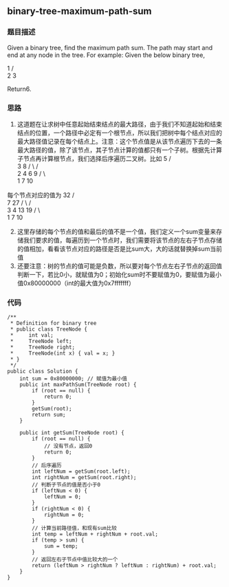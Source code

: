 ## binary-tree-maximum-path-sum

### 题目描述
Given a binary tree, find the maximum path sum.
The path may start and end at any node in the tree.
For example:
Given the below binary tree,

   1
  / \
 2   3
 

Return6.

### 思路
1. 这道题在让求树中任意起始结束结点的最大路径，由于我们不知道起始和结束结点的位置，一个路径中必定有一个根节点，所以我们把树中每个结点对应的最大路径值记录在每个结点上。注意：这个节点值是从该节点遍历下去的一条最大路径的值，除了该节点，其子节点计算的值都只有一个子树。根据先计算子节点再计算根节点，我们选择后序遍历二叉树。比如
                5
              /  \
             3    8
            / \   / \
           2   4 6    9
          /       \     \
         1         7    10

每个节点对应的值为
               32
              /  \
             7    27
            / \   / \
           3   4 13   19
          /       \     \
         1         7    10
         
2. 这里存储的每个节点的值和最后的值不是一个值，我们定义一个sum变量来存储我们要求的值，每遍历到一个节点时，我们需要将该节点的左右子节点存储的值相加，看看该节点对应的路径是否是比sum大，大的话就替换掉sum当前值
3. 还要注意：树的节点的值可能是负数，所以要对每个节点左右子节点的返回值判断一下，若比0小，就赋值为0；初始化sum时不要赋值为0，要赋值为最小值0x80000000（int的最大值为0x7fffffff）

### 代码
    /**
     * Definition for binary tree
     * public class TreeNode {
     *     int val;
     *     TreeNode left;
     *     TreeNode right;
     *     TreeNode(int x) { val = x; }
     * }
     */
    public class Solution {
        int sum = 0x80000000; // 赋值为最小值
    	public int maxPathSum(TreeNode root) {
    		if (root == null) {
    			return 0;
    		}
    		getSum(root);
    		return sum;
        }
    	
    	public int getSum(TreeNode root) {
    		if (root == null) {
    		    // 没有节点，返回0
    			return 0;
    		}
    		// 后序遍历
    		int leftNum = getSum(root.left);
    		int rightNum = getSum(root.right);
    		// 判断子节点的值是否小于0
            if (leftNum < 0) {
    			leftNum = 0;
    		}
    		if (rightNum < 0) {
    			rightNum = 0;
    		}
    		// 计算当前路径值，和现有sum比较
    		int temp = leftNum + rightNum + root.val; 
    		if (temp > sum) {
    			sum = temp;
    		}
    		// 返回左右子节点中值比较大的一个
    		return (leftNum > rightNum ? leftNum : rightNum) + root.val;
    	}
    }
